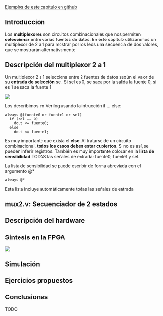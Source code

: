 [Ejemplos de este capítulo en github](https://github.com/Obijuan/open-fpga-verilog-tutorial/tree/master/tutorial/T11-mux-2-1)

## Introducción
Los **multiplexores** son circuitos combinacionales que nos permiten **seleccionar** entre varias fuentes de datos. En este capítulo utilizaremos un multiplexor de 2 a 1 para mostrar por los leds una secuencia de dos valores, que se mostrarán alternativamente

## Descripción del multiplexor 2 a 1

Un multiplexor 2 a 1 selecciona entre 2 fuentes de datos según el valor de su **entrada de selección** sel. Si sel es 0, se saca por la salida la fuente 0, si es 1 se saca la fuente 1

![](https://github.com/Obijuan/open-fpga-verilog-tutorial/raw/e9142aee8f70b7342c69b990159529ce68601487/tutorial/T11-mux-2-1/images/mux2-2.png)

Los describimos en Verilog usando la intrucción if ... else:

    always @(fuente0 or fuente1 or sel)
      if (sel == 0)
        dout <= fuente0;
      else
        dout <= fuente1;

Es muy importante que exista el **else**. Al tratarse de un circuito combinacional, **todos los casos deben estar cubiertos**. Si no es así, se pueden inferir registros.  También es muy importante colocar en la **lista de sensibilidad** TODAS las señales de entrada: fuente0, fuente1 y sel.

La lista de sensibilidad se puede escribir de forma abreviada con el argumento @*

    always @*

Esta lista incluye automáticamente todas las señales de entrada

## mux2.v: Secuenciador de 2 estados

## Descripción del hardware

## Síntesis en la FPGA


![](https://github.com/Obijuan/open-fpga-verilog-tutorial/raw/master/tutorial/T11-mux-2-1/images/mux2-1.png)

## Simulación

## Ejercicios propuestos

## Conclusiones
TODO